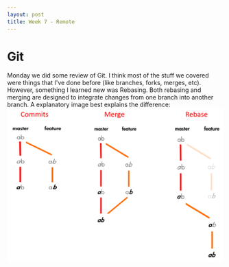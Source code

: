 ```yaml
---
layout: post
title: Week 7 - Remote
---
```


# Git

Monday we did some review of Git. I think most of the stuff we covered were things that I've done before (like branches, forks, merges, etc). However, something I learned new was Rebasing. Both rebasing and merging are designed to integrate changes from one branch into another branch. A explanatory image best explains the difference: ![Merge vs Rebase](../images/rebase.png)
